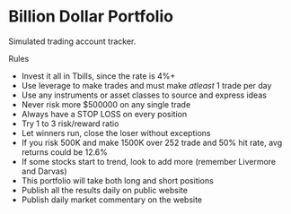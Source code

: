 # Billion Dollar Portfolio

Simulated trading account tracker.

Rules
- Invest it all in Tbills, since the rate is 4%+
- Use leverage to make trades and must make *atleast* 1 trade per day
- Use any instruments or asset classes to source and express ideas
- Never risk more \$500000 on any single trade
- Always have a STOP LOSS on every position
- Try 1 to 3 risk/reward ratio
- Let winners run, close the loser without exceptions
- If you risk 500K and make 1500K over 252 trade and 50% hit rate, avg returns could be 12.6%
- If some stocks start to trend, look to add more (remember Livermore and Darvas)
- This portfolio will take both long and short positions
- Publish all the results daily on public website
- Publish daily market commentary on the website
